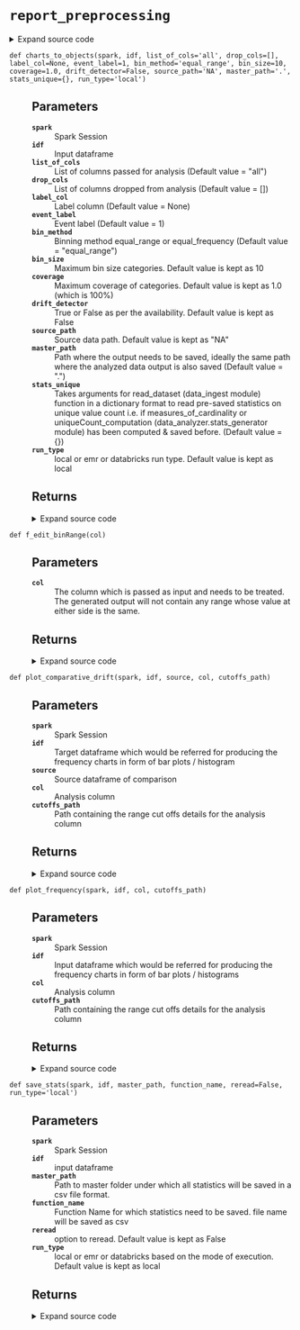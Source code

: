 # <code>report_preprocessing</code>
<details class="source">
<summary>
<span>Expand source code</span>
</summary>
<pre>
```python
import subprocess
from pathlib import Path

import numpy as np
import pandas as pd
import plotly.express as px
import plotly.graph_objects as go
import pyspark
from loguru import logger
from pyspark.sql import functions as F
from pyspark.sql import types as T
from pyspark.sql.window import Window

from anovos.data_analyzer.stats_generator import uniqueCount_computation
from anovos.data_ingest.data_ingest import read_dataset
from anovos.data_transformer.transformers import (
    outlier_categories,
    imputation_MMM,
    attribute_binning,
)
from anovos.shared.utils import attributeType_segregation, ends_with

global_theme = px.colors.sequential.Plasma
global_theme_r = px.colors.sequential.Plasma_r
global_plot_bg_color = "rgba(0,0,0,0)"
global_paper_bg_color = "rgba(0,0,0,0)"
num_cols = []
cat_cols = []


def master_to_local(master_path):
    """

    Parameters
    ----------
    master_path


    Returns
    -------

    """
    punctuations = ":"
    for x in master_path:
        if x in punctuations:
            local_path = master_path.replace(x, "")
            local_path = "/" + local_path
    return local_path


def save_stats(spark, idf, master_path, function_name, reread=False, run_type="local"):
    """

    Parameters
    ----------
    spark
        Spark Session
    idf
        input dataframe
    master_path
        Path to master folder under which all statistics will be saved in a csv file format.
    function_name
        Function Name for which statistics need to be saved. file name will be saved as csv
    reread
        option to reread. Default value is kept as False
    run_type
        local or emr or databricks based on the mode of execution. Default value is kept as local

    Returns
    -------

    """
    if run_type == "local":
        local_path = master_path
    elif run_type == "databricks":
        local_path = master_to_local(master_path)
    elif run_type == "emr":
        local_path = "report_stats"
    else:
        raise ValueError("Invalid run_type")

    Path(local_path).mkdir(parents=True, exist_ok=True)

    idf.toPandas().to_csv(ends_with(local_path) + function_name + ".csv", index=False)

    if run_type == "emr":
        bash_cmd = (
            "aws s3 cp "
            + ends_with(local_path)
            + function_name
            + ".csv "
            + ends_with(master_path)
        )

        subprocess.check_output(["bash", "-c", bash_cmd])

    if reread:
        odf = spark.read.csv(
            ends_with(master_path) + function_name + ".csv",
            header=True,
            inferSchema=True,
        )
        return odf


def edit_binRange(col):
    """

    Parameters
    ----------
    col
        The column which is passed as input and needs to be treated.
        The generated output will not contain any range whose value at either side is the same.

    Returns
    -------

    """
    try:
        list_col = col.split("-")
        deduped_col = list(set(list_col))
        if len(list_col) != len(deduped_col):
            return deduped_col[0]
        else:
            return col
    except Exception as e:
        logger.error(f"processing failed during edit_binRange, error {e}")
        pass


f_edit_binRange = F.udf(edit_binRange, T.StringType())


def binRange_to_binIdx(spark, col, cutoffs_path):
    """

    Parameters
    ----------
    spark
        Spark Session
    col
        The input column which is needed to by mapped with respective index
    cutoffs_path
        paths containing the range cutoffs applicable for each index

    Returns
    -------

    """
    bin_cutoffs = (
        spark.read.parquet(cutoffs_path)
        .where(F.col("attribute") == col)
        .select("parameters")
        .rdd.flatMap(lambda x: x)
        .collect()[0]
    )
    bin_ranges = []
    max_cat = len(bin_cutoffs) + 1
    for idx in range(0, max_cat):
        if idx == 0:
            bin_ranges.append("<= " + str(round(bin_cutoffs[idx], 4)))
        elif idx < (max_cat - 1):
            bin_ranges.append(
                str(round(bin_cutoffs[idx - 1], 4))
                + "-"
                + str(round(bin_cutoffs[idx], 4))
            )
        else:
            bin_ranges.append("> " + str(round(bin_cutoffs[idx - 1], 4)))
    mapping = spark.createDataFrame(
        zip(range(1, max_cat + 1), bin_ranges), schema=["bin_idx", col]
    )
    return mapping


def plot_frequency(spark, idf, col, cutoffs_path):
    """

    Parameters
    ----------
    spark
        Spark Session
    idf
        Input dataframe which would be referred for producing the frequency charts in form of
        bar plots / histograms
    col
        Analysis column
    cutoffs_path
        Path containing the range cut offs details for the analysis column

    Returns
    -------

    """
    odf = (
        idf.groupBy(col)
        .count()
        .withColumn(
            "count_%",
            100 * (F.col("count") / F.sum("count").over(Window.partitionBy())),
        )
        .withColumn(col, f_edit_binRange(col))
    )

    if col in cat_cols:
        odf_pd = odf.orderBy("count", ascending=False).toPandas().fillna("Missing")
        odf_pd.loc[odf_pd[col] == "others", col] = "others*"

    if col in num_cols:
        mapping = binRange_to_binIdx(spark, col, cutoffs_path)
        odf_pd = (
            odf.join(mapping, col, "left_outer")
            .orderBy("bin_idx")
            .toPandas()
            .fillna("Missing")
        )

    fig = px.bar(
        odf_pd,
        x=col,
        y="count",
        text=odf_pd["count_%"].apply(lambda x: "{0:1.2f}%".format(x)),
        color_discrete_sequence=global_theme,
    )
    fig.update_traces(textposition="outside")
    fig.update_layout(title_text=str("Frequency Distribution for " + str(col.upper())))
    fig.update_xaxes(type="category")
    # fig.update_layout(barmode='stack', xaxis={'categoryorder':'total descending'})
    fig.layout.plot_bgcolor = global_plot_bg_color
    fig.layout.paper_bgcolor = global_paper_bg_color
    # plotly.offline.plot(fig, auto_open=False, validate=False, filename=f"{base_loc}/{file_name_}bar_graph.html")

    return fig


def plot_outlier(spark, idf, col, split_var=None, sample_size=500000):
    """

    Parameters
    ----------
    spark
        Spark Session
    idf
        Input dataframe which would be referred for capturing the outliers in form of violin charts
    col
        Analysis column
    split_var
        Column which is needed. Default value is kept as None
    sample_size
        Maximum Sample size. Default value is kept as 500000

    Returns
    -------

    """
    idf_sample = idf.select(col).sample(
        False, min(1.0, float(sample_size) / idf.count()), 0
    )
    idf_sample.persist(pyspark.StorageLevel.MEMORY_AND_DISK).count()
    idf_imputed = imputation_MMM(spark, idf_sample)
    idf_pd = idf_imputed.toPandas()
    fig = px.violin(
        idf_pd,
        y=col,
        color=split_var,
        box=True,
        points="outliers",
        color_discrete_sequence=[global_theme_r[8], global_theme_r[4]],
    )
    fig.layout.plot_bgcolor = global_plot_bg_color
    fig.layout.paper_bgcolor = global_paper_bg_color
    fig.update_layout(
        legend=dict(orientation="h", x=0.5, yanchor="bottom", xanchor="center")
    )

    return fig


def plot_eventRate(spark, idf, col, label_col, event_label, cutoffs_path):
    """

    Parameters
    ----------
    spark
        Spark Session
    idf
        Input dataframe which would be referred for producing the frequency charts in form of bar plots / histogram
    col
        Analysis column
    label_col
        Label column
    event_label
        Event label
    cutoffs_path
        Path containing the range cut offs details for the analysis column

    Returns
    -------

    """

    odf = (
        idf.withColumn(
            label_col, F.when(F.col(label_col) == event_label, 1).otherwise(0)
        )
        .groupBy(col)
        .pivot(label_col)
        .count()
        .fillna(0, subset=["0", "1"])
        .withColumn("event_rate", 100 * (F.col("1") / (F.col("0") + F.col("1"))))
        .withColumn("attribute_name", F.lit(col))
        .withColumn(col, f_edit_binRange(col))
    )

    if col in cat_cols:
        odf_pd = odf.orderBy("event_rate", ascending=False).toPandas()
        odf_pd.loc[odf_pd[col] == "others", col] = "others*"

    if col in num_cols:
        mapping = binRange_to_binIdx(spark, col, cutoffs_path)
        odf_pd = odf.join(mapping, col, "left_outer").orderBy("bin_idx").toPandas()

    fig = px.bar(
        odf_pd,
        x=col,
        y="event_rate",
        text=odf_pd["event_rate"].apply(lambda x: "{0:1.2f}%".format(x)),
        color_discrete_sequence=global_theme,
    )
    fig.update_traces(textposition="outside")
    fig.update_layout(
        title_text=str(
            "Event Rate Distribution for "
            + str(col.upper())
            + str(" [Target Variable : " + str(event_label) + str("]"))
        )
    )
    fig.update_xaxes(type="category")
    fig.layout.plot_bgcolor = global_plot_bg_color
    fig.layout.paper_bgcolor = global_paper_bg_color
    # plotly.offline.plot(fig, auto_open=False, validate=False, filename=f"{base_loc}/{file_name_}feat_analysis_label.html")

    return fig


def plot_comparative_drift(spark, idf, source, col, cutoffs_path):
    """

    Parameters
    ----------
    spark
        Spark Session
    idf
        Target dataframe which would be referred for producing the frequency charts in form of bar plots / histogram
    source
        Source dataframe of comparison
    col
        Analysis column
    cutoffs_path
        Path containing the range cut offs details for the analysis column

    Returns
    -------

    """
    odf = (
        idf.groupBy(col)
        .agg((F.count(col) / idf.count()).alias("countpct_target"))
        .fillna(np.nan, subset=[col])
    )

    if col in cat_cols:
        odf_pd = (
            odf.join(
                source.withColumnRenamed("p", "countpct_source").fillna(
                    np.nan, subset=[col]
                ),
                col,
                "full_outer",
            )
            .orderBy("countpct_target", ascending=False)
            .toPandas()
        )

    if col in num_cols:
        mapping = binRange_to_binIdx(spark, col, cutoffs_path)
        odf_pd = (
            odf.join(mapping, col, "left_outer")
            .fillna(np.nan, subset=["bin_idx"])
            .join(
                source.fillna(np.nan, subset=[col]).select(
                    F.col(col).alias("bin_idx"), F.col("p").alias("countpct_source")
                ),
                "bin_idx",
                "full_outer",
            )
            .orderBy("bin_idx")
            .toPandas()
        )

    odf_pd.fillna(
        {col: "Missing", "countpct_source": 0, "countpct_target": 0}, inplace=True
    )
    odf_pd["%_diff"] = (
        (odf_pd["countpct_target"] / odf_pd["countpct_source"]) - 1
    ) * 100
    fig = go.Figure()
    fig.add_bar(
        y=list(odf_pd.countpct_source.values),
        x=odf_pd[col],
        name="source",
        marker=dict(color=global_theme),
    )
    fig.update_traces(overwrite=True, marker={"opacity": 0.7})
    fig.add_bar(
        y=list(odf_pd.countpct_target.values),
        x=odf_pd[col],
        name="target",
        text=odf_pd["%_diff"].apply(lambda x: "{0:0.2f}%".format(x)),
        marker=dict(color=global_theme),
    )
    fig.update_traces(textposition="outside")
    fig.update_layout(
        paper_bgcolor=global_paper_bg_color,
        plot_bgcolor=global_plot_bg_color,
        showlegend=False,
    )
    fig.update_layout(
        title_text=str(
            "Drift Comparison for " + col + "<br><sup>(L->R : Source->Target)</sup>"
        )
    )
    fig.update_traces(marker=dict(color=global_theme))
    fig.update_xaxes(type="category")
    # fig.add_trace(go.Scatter(x=odf_pd[col], y=odf_pd.countpct_target.values, mode='lines+markers',
    #                        line=dict(color=px.colors.qualitative.Antique[10], width=3, dash='dot')))
    fig.update_layout(
        xaxis_tickfont_size=14,
        yaxis=dict(title="frequency", titlefont_size=16, tickfont_size=14),
    )

    return fig


def charts_to_objects(
    spark,
    idf,
    list_of_cols="all",
    drop_cols=[],
    label_col=None,
    event_label=1,
    bin_method="equal_range",
    bin_size=10,
    coverage=1.0,
    drift_detector=False,
    source_path="NA",
    master_path=".",
    stats_unique={},
    run_type="local",
):
    """

    Parameters
    ----------
    spark
        Spark Session
    idf
        Input dataframe
    list_of_cols
        List of columns passed for analysis (Default value = "all")
    drop_cols
        List of columns dropped from analysis (Default value = [])
    label_col
        Label column (Default value = None)
    event_label
        Event label (Default value = 1)
    bin_method
        Binning method equal_range or equal_frequency (Default value = "equal_range")
    bin_size
        Maximum bin size categories. Default value is kept as 10
    coverage
        Maximum coverage of categories. Default value is kept as 1.0 (which is 100%)
    drift_detector
        True or False as per the availability. Default value is kept as False
    source_path
        Source data path. Default value is kept as "NA"
    master_path
        Path where the output needs to be saved, ideally the same path where the analyzed data output is also saved (Default value = ".")
    stats_unique
        Takes arguments for read_dataset (data_ingest module) function in a dictionary format
        to read pre-saved statistics on unique value count i.e. if measures_of_cardinality or
        uniqueCount_computation (data_analyzer.stats_generator module) has been computed & saved before. (Default value = {})
    run_type
        local or emr or databricks run type. Default value is kept as local

    Returns
    -------

    """

    global num_cols
    global cat_cols

    if list_of_cols == "all":
        num_cols, cat_cols, other_cols = attributeType_segregation(idf)
        list_of_cols = num_cols + cat_cols
    if isinstance(list_of_cols, str):
        list_of_cols = [x.strip() for x in list_of_cols.split("|")]
    if isinstance(drop_cols, str):
        drop_cols = [x.strip() for x in drop_cols.split("|")]

    if stats_unique == {}:
        remove_cols = (
            uniqueCount_computation(spark, idf, list_of_cols)
            .where(F.col("unique_values") < 2)
            .select("attribute")
            .rdd.flatMap(lambda x: x)
            .collect()
        )
    else:
        remove_cols = (
            read_dataset(spark, **stats_unique)
            .where(F.col("unique_values") < 2)
            .select("attribute")
            .rdd.flatMap(lambda x: x)
            .collect()
        )

    list_of_cols = list(
        set([e for e in list_of_cols if e not in (drop_cols + remove_cols)])
    )

    if any(x not in idf.columns for x in list_of_cols) | (len(list_of_cols) == 0):
        raise TypeError("Invalid input for Column(s)")

    num_cols, cat_cols, other_cols = attributeType_segregation(idf.select(list_of_cols))

    if cat_cols:
        idf_cleaned = outlier_categories(
            spark, idf, list_of_cols=cat_cols, coverage=coverage, max_category=bin_size
        )
    else:
        idf_cleaned = idf

    if drift_detector:
        encoding_model_exists = True
        binned_cols = (
            spark.read.parquet(source_path + "/drift_statistics/attribute_binning")
            .select("attribute")
            .rdd.flatMap(lambda x: x)
            .collect()
        )
        to_be_binned = [e for e in num_cols if e not in binned_cols]
    else:
        encoding_model_exists = False
        binned_cols = []
        to_be_binned = num_cols

    if to_be_binned:
        idf_encoded = attribute_binning(
            spark,
            idf_cleaned,
            list_of_cols=to_be_binned,
            method_type=bin_method,
            bin_size=bin_size,
            bin_dtype="categorical",
            pre_existing_model=False,
            model_path=source_path + "/charts_to_objects",
            output_mode="append",
        )
    else:
        idf_encoded = idf_cleaned

    if binned_cols:
        idf_encoded = attribute_binning(
            spark,
            idf_encoded,
            list_of_cols=binned_cols,
            method_type=bin_method,
            bin_size=bin_size,
            bin_dtype="categorical",
            pre_existing_model=True,
            model_path=source_path + "/drift_statistics",
            output_mode="append",
        )

    cutoffs_path1 = source_path + "/charts_to_objects/attribute_binning"
    cutoffs_path2 = source_path + "/drift_statistics/attribute_binning"

    idf_encoded.persist(pyspark.StorageLevel.MEMORY_AND_DISK)

    if run_type == "local":
        local_path = master_path
    elif run_type == "databricks":
        local_path = master_to_local(master_path)
    elif run_type == "emr":
        local_path = "report_stats"
    else:
        raise ValueError("Invalid run_type")

    Path(local_path).mkdir(parents=True, exist_ok=True)

    for idx, col in enumerate(list_of_cols):

        if col in binned_cols:
            cutoffs_path = cutoffs_path2
        else:
            cutoffs_path = cutoffs_path1

        if col in cat_cols:
            f = plot_frequency(spark, idf_encoded, col, cutoffs_path)
            f.write_json(ends_with(local_path) + "freqDist_" + col)

            if label_col:
                if col != label_col:
                    f = plot_eventRate(
                        spark, idf_encoded, col, label_col, event_label, cutoffs_path
                    )
                    f.write_json(ends_with(local_path) + "eventDist_" + col)

            if drift_detector:
                try:
                    frequency_path = (
                        source_path + "/drift_statistics/frequency_counts/" + col
                    )
                    idf_source = spark.read.csv(
                        frequency_path, header=True, inferSchema=True
                    )
                    f = plot_comparative_drift(
                        spark, idf_encoded, idf_source, col, cutoffs_path
                    )
                    f.write_json(ends_with(local_path) + "drift_" + col)
                except Exception as e:
                    logger.error(f"processing failed during drift detection, error {e}")
                    pass

        if col in num_cols:
            f = plot_outlier(spark, idf, col, split_var=None)
            f.write_json(ends_with(local_path) + "outlier_" + col)
            f = plot_frequency(
                spark,
                idf_encoded.drop(col).withColumnRenamed(col + "_binned", col),
                col,
                cutoffs_path,
            )
            f.write_json(ends_with(local_path) + "freqDist_" + col)

            if label_col:
                if col != label_col:
                    f = plot_eventRate(
                        spark,
                        idf_encoded.drop(col).withColumnRenamed(col + "_binned", col),
                        col,
                        label_col,
                        event_label,
                        cutoffs_path,
                    )
                    f.write_json(ends_with(local_path) + "eventDist_" + col)

            if drift_detector:
                try:
                    frequency_path = (
                        source_path + "/drift_statistics/frequency_counts/" + col
                    )
                    idf_source = spark.read.csv(
                        frequency_path, header=True, inferSchema=True
                    )
                    f = plot_comparative_drift(
                        spark,
                        idf_encoded.drop(col).withColumnRenamed(col + "_binned", col),
                        idf_source,
                        col,
                        cutoffs_path,
                    )
                    f.write_json(ends_with(local_path) + "drift_" + col)
                except Exception as e:
                    logger.error(f"processing failed during drift detection, error {e}")
                    pass

    pd.DataFrame(idf.dtypes, columns=["attribute", "data_type"]).to_csv(
        ends_with(local_path) + "data_type.csv", index=False
    )

    if run_type == "emr":
        bash_cmd = (
            "aws s3 cp --recursive "
            + ends_with(local_path)
            + " "
            + ends_with(master_path)
        )

        subprocess.check_output(["bash", "-c", bash_cmd])
```
</pre>
</details>
## Functions
<dl>
<dt id="anovos.data_report.report_preprocessing.binRange_to_binIdx"><code class="name flex hljs csharp">
<span class="k">def</span> <span class="nf"><span class="ident">binRange_to_binIdx</span></span>(<span class="n">spark, col, cutoffs_path)</span>
</code></dt>
<dd>
<div class="desc"><h2 id="parameters">Parameters</h2>
<dl>
<dt><strong><code>spark</code></strong></dt>
<dd>Spark Session</dd>
<dt><strong><code>col</code></strong></dt>
<dd>The input column which is needed to by mapped with respective index</dd>
<dt><strong><code>cutoffs_path</code></strong></dt>
<dd>paths containing the range cutoffs applicable for each index</dd>
</dl>
<h2 id="returns">Returns</h2></div>
<details class="source">
<summary>
<span>Expand source code</span>
</summary>
<pre>
```python
def binRange_to_binIdx(spark, col, cutoffs_path):
    """

    Parameters
    ----------
    spark
        Spark Session
    col
        The input column which is needed to by mapped with respective index
    cutoffs_path
        paths containing the range cutoffs applicable for each index

    Returns
    -------

    """
    bin_cutoffs = (
        spark.read.parquet(cutoffs_path)
        .where(F.col("attribute") == col)
        .select("parameters")
        .rdd.flatMap(lambda x: x)
        .collect()[0]
    )
    bin_ranges = []
    max_cat = len(bin_cutoffs) + 1
    for idx in range(0, max_cat):
        if idx == 0:
            bin_ranges.append("<= " + str(round(bin_cutoffs[idx], 4)))
        elif idx < (max_cat - 1):
            bin_ranges.append(
                str(round(bin_cutoffs[idx - 1], 4))
                + "-"
                + str(round(bin_cutoffs[idx], 4))
            )
        else:
            bin_ranges.append("> " + str(round(bin_cutoffs[idx - 1], 4)))
    mapping = spark.createDataFrame(
        zip(range(1, max_cat + 1), bin_ranges), schema=["bin_idx", col]
    )
    return mapping
```
</pre>
</details>
</dd>
<dt id="anovos.data_report.report_preprocessing.charts_to_objects"><code class="name flex hljs csharp">
<span class="k">def</span> <span class="nf"><span class="ident">charts_to_objects</span></span>(<span class="n">spark, idf, list_of_cols='all', drop_cols=[], label_col=None, event_label=1, bin_method='equal_range', bin_size=10, coverage=1.0, drift_detector=False, source_path='NA', master_path='.', stats_unique={}, run_type='local')</span>
</code></dt>
<dd>
<div class="desc"><h2 id="parameters">Parameters</h2>
<dl>
<dt><strong><code>spark</code></strong></dt>
<dd>Spark Session</dd>
<dt><strong><code>idf</code></strong></dt>
<dd>Input dataframe</dd>
<dt><strong><code>list_of_cols</code></strong></dt>
<dd>List of columns passed for analysis (Default value = "all")</dd>
<dt><strong><code>drop_cols</code></strong></dt>
<dd>List of columns dropped from analysis (Default value = [])</dd>
<dt><strong><code>label_col</code></strong></dt>
<dd>Label column (Default value = None)</dd>
<dt><strong><code>event_label</code></strong></dt>
<dd>Event label (Default value = 1)</dd>
<dt><strong><code>bin_method</code></strong></dt>
<dd>Binning method equal_range or equal_frequency (Default value = "equal_range")</dd>
<dt><strong><code>bin_size</code></strong></dt>
<dd>Maximum bin size categories. Default value is kept as 10</dd>
<dt><strong><code>coverage</code></strong></dt>
<dd>Maximum coverage of categories. Default value is kept as 1.0 (which is 100%)</dd>
<dt><strong><code>drift_detector</code></strong></dt>
<dd>True or False as per the availability. Default value is kept as False</dd>
<dt><strong><code>source_path</code></strong></dt>
<dd>Source data path. Default value is kept as "NA"</dd>
<dt><strong><code>master_path</code></strong></dt>
<dd>Path where the output needs to be saved, ideally the same path where the analyzed data output is also saved (Default value = ".")</dd>
<dt><strong><code>stats_unique</code></strong></dt>
<dd>Takes arguments for read_dataset (data_ingest module) function in a dictionary format
to read pre-saved statistics on unique value count i.e. if measures_of_cardinality or
uniqueCount_computation (data_analyzer.stats_generator module) has been computed &amp; saved before. (Default value = {})</dd>
<dt><strong><code>run_type</code></strong></dt>
<dd>local or emr or databricks run type. Default value is kept as local</dd>
</dl>
<h2 id="returns">Returns</h2></div>
<details class="source">
<summary>
<span>Expand source code</span>
</summary>
<pre>
```python
def charts_to_objects(
    spark,
    idf,
    list_of_cols="all",
    drop_cols=[],
    label_col=None,
    event_label=1,
    bin_method="equal_range",
    bin_size=10,
    coverage=1.0,
    drift_detector=False,
    source_path="NA",
    master_path=".",
    stats_unique={},
    run_type="local",
):
    """

    Parameters
    ----------
    spark
        Spark Session
    idf
        Input dataframe
    list_of_cols
        List of columns passed for analysis (Default value = "all")
    drop_cols
        List of columns dropped from analysis (Default value = [])
    label_col
        Label column (Default value = None)
    event_label
        Event label (Default value = 1)
    bin_method
        Binning method equal_range or equal_frequency (Default value = "equal_range")
    bin_size
        Maximum bin size categories. Default value is kept as 10
    coverage
        Maximum coverage of categories. Default value is kept as 1.0 (which is 100%)
    drift_detector
        True or False as per the availability. Default value is kept as False
    source_path
        Source data path. Default value is kept as "NA"
    master_path
        Path where the output needs to be saved, ideally the same path where the analyzed data output is also saved (Default value = ".")
    stats_unique
        Takes arguments for read_dataset (data_ingest module) function in a dictionary format
        to read pre-saved statistics on unique value count i.e. if measures_of_cardinality or
        uniqueCount_computation (data_analyzer.stats_generator module) has been computed & saved before. (Default value = {})
    run_type
        local or emr or databricks run type. Default value is kept as local

    Returns
    -------

    """

    global num_cols
    global cat_cols

    if list_of_cols == "all":
        num_cols, cat_cols, other_cols = attributeType_segregation(idf)
        list_of_cols = num_cols + cat_cols
    if isinstance(list_of_cols, str):
        list_of_cols = [x.strip() for x in list_of_cols.split("|")]
    if isinstance(drop_cols, str):
        drop_cols = [x.strip() for x in drop_cols.split("|")]

    if stats_unique == {}:
        remove_cols = (
            uniqueCount_computation(spark, idf, list_of_cols)
            .where(F.col("unique_values") < 2)
            .select("attribute")
            .rdd.flatMap(lambda x: x)
            .collect()
        )
    else:
        remove_cols = (
            read_dataset(spark, **stats_unique)
            .where(F.col("unique_values") < 2)
            .select("attribute")
            .rdd.flatMap(lambda x: x)
            .collect()
        )

    list_of_cols = list(
        set([e for e in list_of_cols if e not in (drop_cols + remove_cols)])
    )

    if any(x not in idf.columns for x in list_of_cols) | (len(list_of_cols) == 0):
        raise TypeError("Invalid input for Column(s)")

    num_cols, cat_cols, other_cols = attributeType_segregation(idf.select(list_of_cols))

    if cat_cols:
        idf_cleaned = outlier_categories(
            spark, idf, list_of_cols=cat_cols, coverage=coverage, max_category=bin_size
        )
    else:
        idf_cleaned = idf

    if drift_detector:
        encoding_model_exists = True
        binned_cols = (
            spark.read.parquet(source_path + "/drift_statistics/attribute_binning")
            .select("attribute")
            .rdd.flatMap(lambda x: x)
            .collect()
        )
        to_be_binned = [e for e in num_cols if e not in binned_cols]
    else:
        encoding_model_exists = False
        binned_cols = []
        to_be_binned = num_cols

    if to_be_binned:
        idf_encoded = attribute_binning(
            spark,
            idf_cleaned,
            list_of_cols=to_be_binned,
            method_type=bin_method,
            bin_size=bin_size,
            bin_dtype="categorical",
            pre_existing_model=False,
            model_path=source_path + "/charts_to_objects",
            output_mode="append",
        )
    else:
        idf_encoded = idf_cleaned

    if binned_cols:
        idf_encoded = attribute_binning(
            spark,
            idf_encoded,
            list_of_cols=binned_cols,
            method_type=bin_method,
            bin_size=bin_size,
            bin_dtype="categorical",
            pre_existing_model=True,
            model_path=source_path + "/drift_statistics",
            output_mode="append",
        )

    cutoffs_path1 = source_path + "/charts_to_objects/attribute_binning"
    cutoffs_path2 = source_path + "/drift_statistics/attribute_binning"

    idf_encoded.persist(pyspark.StorageLevel.MEMORY_AND_DISK)

    if run_type == "local":
        local_path = master_path
    elif run_type == "databricks":
        local_path = master_to_local(master_path)
    elif run_type == "emr":
        local_path = "report_stats"
    else:
        raise ValueError("Invalid run_type")

    Path(local_path).mkdir(parents=True, exist_ok=True)

    for idx, col in enumerate(list_of_cols):

        if col in binned_cols:
            cutoffs_path = cutoffs_path2
        else:
            cutoffs_path = cutoffs_path1

        if col in cat_cols:
            f = plot_frequency(spark, idf_encoded, col, cutoffs_path)
            f.write_json(ends_with(local_path) + "freqDist_" + col)

            if label_col:
                if col != label_col:
                    f = plot_eventRate(
                        spark, idf_encoded, col, label_col, event_label, cutoffs_path
                    )
                    f.write_json(ends_with(local_path) + "eventDist_" + col)

            if drift_detector:
                try:
                    frequency_path = (
                        source_path + "/drift_statistics/frequency_counts/" + col
                    )
                    idf_source = spark.read.csv(
                        frequency_path, header=True, inferSchema=True
                    )
                    f = plot_comparative_drift(
                        spark, idf_encoded, idf_source, col, cutoffs_path
                    )
                    f.write_json(ends_with(local_path) + "drift_" + col)
                except Exception as e:
                    logger.error(f"processing failed during drift detection, error {e}")
                    pass

        if col in num_cols:
            f = plot_outlier(spark, idf, col, split_var=None)
            f.write_json(ends_with(local_path) + "outlier_" + col)
            f = plot_frequency(
                spark,
                idf_encoded.drop(col).withColumnRenamed(col + "_binned", col),
                col,
                cutoffs_path,
            )
            f.write_json(ends_with(local_path) + "freqDist_" + col)

            if label_col:
                if col != label_col:
                    f = plot_eventRate(
                        spark,
                        idf_encoded.drop(col).withColumnRenamed(col + "_binned", col),
                        col,
                        label_col,
                        event_label,
                        cutoffs_path,
                    )
                    f.write_json(ends_with(local_path) + "eventDist_" + col)

            if drift_detector:
                try:
                    frequency_path = (
                        source_path + "/drift_statistics/frequency_counts/" + col
                    )
                    idf_source = spark.read.csv(
                        frequency_path, header=True, inferSchema=True
                    )
                    f = plot_comparative_drift(
                        spark,
                        idf_encoded.drop(col).withColumnRenamed(col + "_binned", col),
                        idf_source,
                        col,
                        cutoffs_path,
                    )
                    f.write_json(ends_with(local_path) + "drift_" + col)
                except Exception as e:
                    logger.error(f"processing failed during drift detection, error {e}")
                    pass

    pd.DataFrame(idf.dtypes, columns=["attribute", "data_type"]).to_csv(
        ends_with(local_path) + "data_type.csv", index=False
    )

    if run_type == "emr":
        bash_cmd = (
            "aws s3 cp --recursive "
            + ends_with(local_path)
            + " "
            + ends_with(master_path)
        )

        subprocess.check_output(["bash", "-c", bash_cmd])
```
</pre>
</details>
</dd>
<dt id="anovos.data_report.report_preprocessing.edit_binRange"><code class="name flex hljs csharp">
<span class="k">def</span> <span class="nf"><span class="ident">edit_binRange</span></span>(<span class="n">col)</span>
</code></dt>
<dd>
<div class="desc"><h2 id="parameters">Parameters</h2>
<dl>
<dt><strong><code>col</code></strong></dt>
<dd>The column which is passed as input and needs to be treated.
The generated output will not contain any range whose value at either side is the same.</dd>
</dl>
<h2 id="returns">Returns</h2></div>
<details class="source">
<summary>
<span>Expand source code</span>
</summary>
<pre>
```python
def edit_binRange(col):
    """

    Parameters
    ----------
    col
        The column which is passed as input and needs to be treated.
        The generated output will not contain any range whose value at either side is the same.

    Returns
    -------

    """
    try:
        list_col = col.split("-")
        deduped_col = list(set(list_col))
        if len(list_col) != len(deduped_col):
            return deduped_col[0]
        else:
            return col
    except Exception as e:
        logger.error(f"processing failed during edit_binRange, error {e}")
        pass
```
</pre>
</details>
</dd>
<dt id="anovos.data_report.report_preprocessing.f_edit_binRange"><code class="name flex hljs csharp">
<span class="k">def</span> <span class="nf"><span class="ident">f_edit_binRange</span></span>(<span class="n">col)</span>
</code></dt>
<dd>
<div class="desc"><h2 id="parameters">Parameters</h2>
<dl>
<dt><strong><code>col</code></strong></dt>
<dd>The column which is passed as input and needs to be treated.
The generated output will not contain any range whose value at either side is the same.</dd>
</dl>
<h2 id="returns">Returns</h2></div>
<details class="source">
<summary>
<span>Expand source code</span>
</summary>
<pre>
```python
def edit_binRange(col):
    """

    Parameters
    ----------
    col
        The column which is passed as input and needs to be treated.
        The generated output will not contain any range whose value at either side is the same.

    Returns
    -------

    """
    try:
        list_col = col.split("-")
        deduped_col = list(set(list_col))
        if len(list_col) != len(deduped_col):
            return deduped_col[0]
        else:
            return col
    except Exception as e:
        logger.error(f"processing failed during edit_binRange, error {e}")
        pass
```
</pre>
</details>
</dd>
<dt id="anovos.data_report.report_preprocessing.master_to_local"><code class="name flex hljs csharp">
<span class="k">def</span> <span class="nf"><span class="ident">master_to_local</span></span>(<span class="n">master_path)</span>
</code></dt>
<dd>
<div class="desc"><h2 id="parameters">Parameters</h2>
<dl>
<dt><strong><code>master_path</code></strong></dt>
<dd>&nbsp;</dd>
</dl>
<h2 id="returns">Returns</h2></div>
<details class="source">
<summary>
<span>Expand source code</span>
</summary>
<pre>
```python
def master_to_local(master_path):
    """

    Parameters
    ----------
    master_path


    Returns
    -------

    """
    punctuations = ":"
    for x in master_path:
        if x in punctuations:
            local_path = master_path.replace(x, "")
            local_path = "/" + local_path
    return local_path
```
</pre>
</details>
</dd>
<dt id="anovos.data_report.report_preprocessing.plot_comparative_drift"><code class="name flex hljs csharp">
<span class="k">def</span> <span class="nf"><span class="ident">plot_comparative_drift</span></span>(<span class="n">spark, idf, source, col, cutoffs_path)</span>
</code></dt>
<dd>
<div class="desc"><h2 id="parameters">Parameters</h2>
<dl>
<dt><strong><code>spark</code></strong></dt>
<dd>Spark Session</dd>
<dt><strong><code>idf</code></strong></dt>
<dd>Target dataframe which would be referred for producing the frequency charts in form of bar plots / histogram</dd>
<dt><strong><code>source</code></strong></dt>
<dd>Source dataframe of comparison</dd>
<dt><strong><code>col</code></strong></dt>
<dd>Analysis column</dd>
<dt><strong><code>cutoffs_path</code></strong></dt>
<dd>Path containing the range cut offs details for the analysis column</dd>
</dl>
<h2 id="returns">Returns</h2></div>
<details class="source">
<summary>
<span>Expand source code</span>
</summary>
<pre>
```python
def plot_comparative_drift(spark, idf, source, col, cutoffs_path):
    """

    Parameters
    ----------
    spark
        Spark Session
    idf
        Target dataframe which would be referred for producing the frequency charts in form of bar plots / histogram
    source
        Source dataframe of comparison
    col
        Analysis column
    cutoffs_path
        Path containing the range cut offs details for the analysis column

    Returns
    -------

    """
    odf = (
        idf.groupBy(col)
        .agg((F.count(col) / idf.count()).alias("countpct_target"))
        .fillna(np.nan, subset=[col])
    )

    if col in cat_cols:
        odf_pd = (
            odf.join(
                source.withColumnRenamed("p", "countpct_source").fillna(
                    np.nan, subset=[col]
                ),
                col,
                "full_outer",
            )
            .orderBy("countpct_target", ascending=False)
            .toPandas()
        )

    if col in num_cols:
        mapping = binRange_to_binIdx(spark, col, cutoffs_path)
        odf_pd = (
            odf.join(mapping, col, "left_outer")
            .fillna(np.nan, subset=["bin_idx"])
            .join(
                source.fillna(np.nan, subset=[col]).select(
                    F.col(col).alias("bin_idx"), F.col("p").alias("countpct_source")
                ),
                "bin_idx",
                "full_outer",
            )
            .orderBy("bin_idx")
            .toPandas()
        )

    odf_pd.fillna(
        {col: "Missing", "countpct_source": 0, "countpct_target": 0}, inplace=True
    )
    odf_pd["%_diff"] = (
        (odf_pd["countpct_target"] / odf_pd["countpct_source"]) - 1
    ) * 100
    fig = go.Figure()
    fig.add_bar(
        y=list(odf_pd.countpct_source.values),
        x=odf_pd[col],
        name="source",
        marker=dict(color=global_theme),
    )
    fig.update_traces(overwrite=True, marker={"opacity": 0.7})
    fig.add_bar(
        y=list(odf_pd.countpct_target.values),
        x=odf_pd[col],
        name="target",
        text=odf_pd["%_diff"].apply(lambda x: "{0:0.2f}%".format(x)),
        marker=dict(color=global_theme),
    )
    fig.update_traces(textposition="outside")
    fig.update_layout(
        paper_bgcolor=global_paper_bg_color,
        plot_bgcolor=global_plot_bg_color,
        showlegend=False,
    )
    fig.update_layout(
        title_text=str(
            "Drift Comparison for " + col + "<br><sup>(L->R : Source->Target)</sup>"
        )
    )
    fig.update_traces(marker=dict(color=global_theme))
    fig.update_xaxes(type="category")
    # fig.add_trace(go.Scatter(x=odf_pd[col], y=odf_pd.countpct_target.values, mode='lines+markers',
    #                        line=dict(color=px.colors.qualitative.Antique[10], width=3, dash='dot')))
    fig.update_layout(
        xaxis_tickfont_size=14,
        yaxis=dict(title="frequency", titlefont_size=16, tickfont_size=14),
    )

    return fig
```
</pre>
</details>
</dd>
<dt id="anovos.data_report.report_preprocessing.plot_eventRate"><code class="name flex hljs csharp">
<span class="k">def</span> <span class="nf"><span class="ident">plot_eventRate</span></span>(<span class="n">spark, idf, col, label_col, event_label, cutoffs_path)</span>
</code></dt>
<dd>
<div class="desc"><h2 id="parameters">Parameters</h2>
<dl>
<dt><strong><code>spark</code></strong></dt>
<dd>Spark Session</dd>
<dt><strong><code>idf</code></strong></dt>
<dd>Input dataframe which would be referred for producing the frequency charts in form of bar plots / histogram</dd>
<dt><strong><code>col</code></strong></dt>
<dd>Analysis column</dd>
<dt><strong><code>label_col</code></strong></dt>
<dd>Label column</dd>
<dt><strong><code>event_label</code></strong></dt>
<dd>Event label</dd>
<dt><strong><code>cutoffs_path</code></strong></dt>
<dd>Path containing the range cut offs details for the analysis column</dd>
</dl>
<h2 id="returns">Returns</h2></div>
<details class="source">
<summary>
<span>Expand source code</span>
</summary>
<pre>
```python
def plot_eventRate(spark, idf, col, label_col, event_label, cutoffs_path):
    """

    Parameters
    ----------
    spark
        Spark Session
    idf
        Input dataframe which would be referred for producing the frequency charts in form of bar plots / histogram
    col
        Analysis column
    label_col
        Label column
    event_label
        Event label
    cutoffs_path
        Path containing the range cut offs details for the analysis column

    Returns
    -------

    """

    odf = (
        idf.withColumn(
            label_col, F.when(F.col(label_col) == event_label, 1).otherwise(0)
        )
        .groupBy(col)
        .pivot(label_col)
        .count()
        .fillna(0, subset=["0", "1"])
        .withColumn("event_rate", 100 * (F.col("1") / (F.col("0") + F.col("1"))))
        .withColumn("attribute_name", F.lit(col))
        .withColumn(col, f_edit_binRange(col))
    )

    if col in cat_cols:
        odf_pd = odf.orderBy("event_rate", ascending=False).toPandas()
        odf_pd.loc[odf_pd[col] == "others", col] = "others*"

    if col in num_cols:
        mapping = binRange_to_binIdx(spark, col, cutoffs_path)
        odf_pd = odf.join(mapping, col, "left_outer").orderBy("bin_idx").toPandas()

    fig = px.bar(
        odf_pd,
        x=col,
        y="event_rate",
        text=odf_pd["event_rate"].apply(lambda x: "{0:1.2f}%".format(x)),
        color_discrete_sequence=global_theme,
    )
    fig.update_traces(textposition="outside")
    fig.update_layout(
        title_text=str(
            "Event Rate Distribution for "
            + str(col.upper())
            + str(" [Target Variable : " + str(event_label) + str("]"))
        )
    )
    fig.update_xaxes(type="category")
    fig.layout.plot_bgcolor = global_plot_bg_color
    fig.layout.paper_bgcolor = global_paper_bg_color
    # plotly.offline.plot(fig, auto_open=False, validate=False, filename=f"{base_loc}/{file_name_}feat_analysis_label.html")

    return fig
```
</pre>
</details>
</dd>
<dt id="anovos.data_report.report_preprocessing.plot_frequency"><code class="name flex hljs csharp">
<span class="k">def</span> <span class="nf"><span class="ident">plot_frequency</span></span>(<span class="n">spark, idf, col, cutoffs_path)</span>
</code></dt>
<dd>
<div class="desc"><h2 id="parameters">Parameters</h2>
<dl>
<dt><strong><code>spark</code></strong></dt>
<dd>Spark Session</dd>
<dt><strong><code>idf</code></strong></dt>
<dd>Input dataframe which would be referred for producing the frequency charts in form of
bar plots / histograms</dd>
<dt><strong><code>col</code></strong></dt>
<dd>Analysis column</dd>
<dt><strong><code>cutoffs_path</code></strong></dt>
<dd>Path containing the range cut offs details for the analysis column</dd>
</dl>
<h2 id="returns">Returns</h2></div>
<details class="source">
<summary>
<span>Expand source code</span>
</summary>
<pre>
```python
def plot_frequency(spark, idf, col, cutoffs_path):
    """

    Parameters
    ----------
    spark
        Spark Session
    idf
        Input dataframe which would be referred for producing the frequency charts in form of
        bar plots / histograms
    col
        Analysis column
    cutoffs_path
        Path containing the range cut offs details for the analysis column

    Returns
    -------

    """
    odf = (
        idf.groupBy(col)
        .count()
        .withColumn(
            "count_%",
            100 * (F.col("count") / F.sum("count").over(Window.partitionBy())),
        )
        .withColumn(col, f_edit_binRange(col))
    )

    if col in cat_cols:
        odf_pd = odf.orderBy("count", ascending=False).toPandas().fillna("Missing")
        odf_pd.loc[odf_pd[col] == "others", col] = "others*"

    if col in num_cols:
        mapping = binRange_to_binIdx(spark, col, cutoffs_path)
        odf_pd = (
            odf.join(mapping, col, "left_outer")
            .orderBy("bin_idx")
            .toPandas()
            .fillna("Missing")
        )

    fig = px.bar(
        odf_pd,
        x=col,
        y="count",
        text=odf_pd["count_%"].apply(lambda x: "{0:1.2f}%".format(x)),
        color_discrete_sequence=global_theme,
    )
    fig.update_traces(textposition="outside")
    fig.update_layout(title_text=str("Frequency Distribution for " + str(col.upper())))
    fig.update_xaxes(type="category")
    # fig.update_layout(barmode='stack', xaxis={'categoryorder':'total descending'})
    fig.layout.plot_bgcolor = global_plot_bg_color
    fig.layout.paper_bgcolor = global_paper_bg_color
    # plotly.offline.plot(fig, auto_open=False, validate=False, filename=f"{base_loc}/{file_name_}bar_graph.html")

    return fig
```
</pre>
</details>
</dd>
<dt id="anovos.data_report.report_preprocessing.plot_outlier"><code class="name flex hljs csharp">
<span class="k">def</span> <span class="nf"><span class="ident">plot_outlier</span></span>(<span class="n">spark, idf, col, split_var=None, sample_size=500000)</span>
</code></dt>
<dd>
<div class="desc"><h2 id="parameters">Parameters</h2>
<dl>
<dt><strong><code>spark</code></strong></dt>
<dd>Spark Session</dd>
<dt><strong><code>idf</code></strong></dt>
<dd>Input dataframe which would be referred for capturing the outliers in form of violin charts</dd>
<dt><strong><code>col</code></strong></dt>
<dd>Analysis column</dd>
<dt><strong><code>split_var</code></strong></dt>
<dd>Column which is needed. Default value is kept as None</dd>
<dt><strong><code>sample_size</code></strong></dt>
<dd>Maximum Sample size. Default value is kept as 500000</dd>
</dl>
<h2 id="returns">Returns</h2></div>
<details class="source">
<summary>
<span>Expand source code</span>
</summary>
<pre>
```python
def plot_outlier(spark, idf, col, split_var=None, sample_size=500000):
    """

    Parameters
    ----------
    spark
        Spark Session
    idf
        Input dataframe which would be referred for capturing the outliers in form of violin charts
    col
        Analysis column
    split_var
        Column which is needed. Default value is kept as None
    sample_size
        Maximum Sample size. Default value is kept as 500000

    Returns
    -------

    """
    idf_sample = idf.select(col).sample(
        False, min(1.0, float(sample_size) / idf.count()), 0
    )
    idf_sample.persist(pyspark.StorageLevel.MEMORY_AND_DISK).count()
    idf_imputed = imputation_MMM(spark, idf_sample)
    idf_pd = idf_imputed.toPandas()
    fig = px.violin(
        idf_pd,
        y=col,
        color=split_var,
        box=True,
        points="outliers",
        color_discrete_sequence=[global_theme_r[8], global_theme_r[4]],
    )
    fig.layout.plot_bgcolor = global_plot_bg_color
    fig.layout.paper_bgcolor = global_paper_bg_color
    fig.update_layout(
        legend=dict(orientation="h", x=0.5, yanchor="bottom", xanchor="center")
    )

    return fig
```
</pre>
</details>
</dd>
<dt id="anovos.data_report.report_preprocessing.save_stats"><code class="name flex hljs csharp">
<span class="k">def</span> <span class="nf"><span class="ident">save_stats</span></span>(<span class="n">spark, idf, master_path, function_name, reread=False, run_type='local')</span>
</code></dt>
<dd>
<div class="desc"><h2 id="parameters">Parameters</h2>
<dl>
<dt><strong><code>spark</code></strong></dt>
<dd>Spark Session</dd>
<dt><strong><code>idf</code></strong></dt>
<dd>input dataframe</dd>
<dt><strong><code>master_path</code></strong></dt>
<dd>Path to master folder under which all statistics will be saved in a csv file format.</dd>
<dt><strong><code>function_name</code></strong></dt>
<dd>Function Name for which statistics need to be saved. file name will be saved as csv</dd>
<dt><strong><code>reread</code></strong></dt>
<dd>option to reread. Default value is kept as False</dd>
<dt><strong><code>run_type</code></strong></dt>
<dd>local or emr or databricks based on the mode of execution. Default value is kept as local</dd>
</dl>
<h2 id="returns">Returns</h2></div>
<details class="source">
<summary>
<span>Expand source code</span>
</summary>
<pre>
```python
def save_stats(spark, idf, master_path, function_name, reread=False, run_type="local"):
    """

    Parameters
    ----------
    spark
        Spark Session
    idf
        input dataframe
    master_path
        Path to master folder under which all statistics will be saved in a csv file format.
    function_name
        Function Name for which statistics need to be saved. file name will be saved as csv
    reread
        option to reread. Default value is kept as False
    run_type
        local or emr or databricks based on the mode of execution. Default value is kept as local

    Returns
    -------

    """
    if run_type == "local":
        local_path = master_path
    elif run_type == "databricks":
        local_path = master_to_local(master_path)
    elif run_type == "emr":
        local_path = "report_stats"
    else:
        raise ValueError("Invalid run_type")

    Path(local_path).mkdir(parents=True, exist_ok=True)

    idf.toPandas().to_csv(ends_with(local_path) + function_name + ".csv", index=False)

    if run_type == "emr":
        bash_cmd = (
            "aws s3 cp "
            + ends_with(local_path)
            + function_name
            + ".csv "
            + ends_with(master_path)
        )

        subprocess.check_output(["bash", "-c", bash_cmd])

    if reread:
        odf = spark.read.csv(
            ends_with(master_path) + function_name + ".csv",
            header=True,
            inferSchema=True,
        )
        return odf
```
</pre>
</details>
</dd>
</dl>